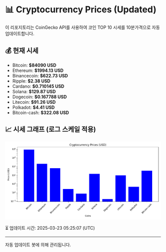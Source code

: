 
# 📊 Cryptocurrency Prices (Updated)

이 리포지토리는 CoinGecko API를 사용하여 코인 TOP 10 시세를 10분가격으로 자동 업데이트합니다.

## 💰 현재 시세
- Bitcoin: **$84090 USD**
- Ethereum: **$1994.13 USD**
- Binancecoin: **$622.73 USD**
- Ripple: **$2.38 USD**
- Cardano: **$0.710145 USD**
- Solana: **$129.87 USD**
- Dogecoin: **$0.167788 USD**
- Litecoin: **$91.26 USD**
- Polkadot: **$4.41 USD**
- Bitcoin-cash: **$322.08 USD**

## 📈 시세 그래프 (로그 스케일 적용)
![Crypto Prices](crypto_prices.png)

⏳ 업데이트 시간: 2025-03-23 05:25:07 (UTC)

---
자동 업데이트 봇에 의해 관리됩니다.
